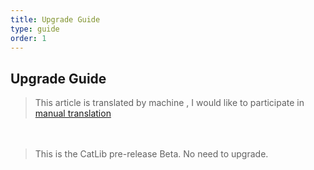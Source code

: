 ```yaml
---
title: Upgrade Guide
type: guide
order: 1
---
```


## Upgrade Guide

> This article is translated by machine , I would like to participate in [manual translation](https://github.com/catlib/en.catlib.io/blob/master/src/v1/guide/upgrade.md)

　
> This is the CatLib pre-release Beta. No need to upgrade.